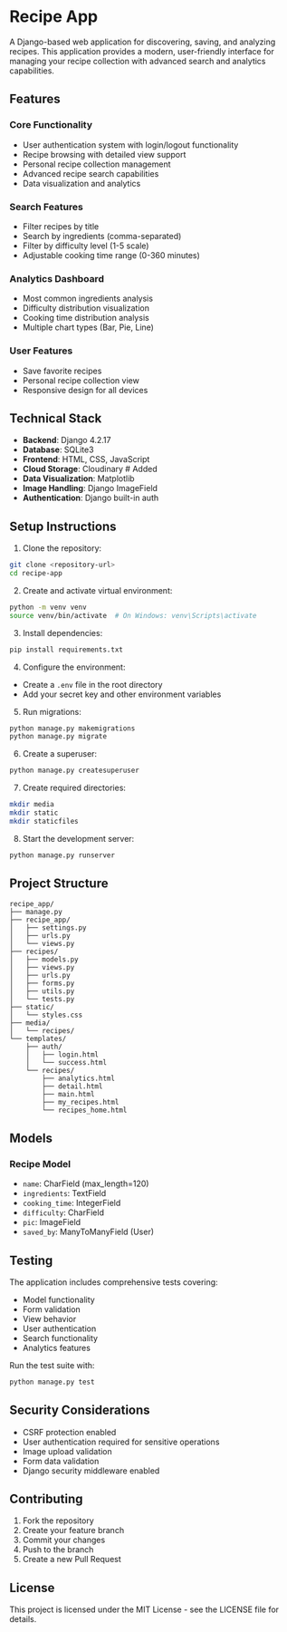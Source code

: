 # Recipe App

A Django-based web application for discovering, saving, and analyzing recipes. This application provides a modern, user-friendly interface for managing your recipe collection with advanced search and analytics capabilities.

## Features

### Core Functionality
- User authentication system with login/logout functionality
- Recipe browsing with detailed view support
- Personal recipe collection management
- Advanced recipe search capabilities
- Data visualization and analytics

### Search Features
- Filter recipes by title
- Search by ingredients (comma-separated)
- Filter by difficulty level (1-5 scale)
- Adjustable cooking time range (0-360 minutes)

### Analytics Dashboard
- Most common ingredients analysis
- Difficulty distribution visualization
- Cooking time distribution analysis
- Multiple chart types (Bar, Pie, Line)

### User Features
- Save favorite recipes
- Personal recipe collection view
- Responsive design for all devices

## Technical Stack

- **Backend**: Django 4.2.17
- **Database**: SQLite3
- **Frontend**: HTML, CSS, JavaScript
- **Cloud Storage**: Cloudinary # Added
- **Data Visualization**: Matplotlib
- **Image Handling**: Django ImageField
- **Authentication**: Django built-in auth

## Setup Instructions

1. Clone the repository:
```bash
git clone <repository-url>
cd recipe-app
```

2. Create and activate virtual environment:
```bash
python -m venv venv
source venv/bin/activate  # On Windows: venv\Scripts\activate
```

3. Install dependencies:
```bash
pip install requirements.txt
```

4. Configure the environment:
- Create a `.env` file in the root directory
- Add your secret key and other environment variables

5. Run migrations:
```bash
python manage.py makemigrations
python manage.py migrate
```

6. Create a superuser:
```bash
python manage.py createsuperuser
```

7. Create required directories:
```bash
mkdir media
mkdir static
mkdir staticfiles
```

8. Start the development server:
```bash
python manage.py runserver
```

## Project Structure

```
recipe_app/
├── manage.py
├── recipe_app/
│   ├── settings.py
│   ├── urls.py
│   └── views.py
├── recipes/
│   ├── models.py
│   ├── views.py
│   ├── urls.py
│   ├── forms.py
│   ├── utils.py
│   └── tests.py
├── static/
│   └── styles.css
├── media/
│   └── recipes/
└── templates/
    ├── auth/
    │   ├── login.html
    │   └── success.html
    └── recipes/
        ├── analytics.html
        ├── detail.html
        ├── main.html
        ├── my_recipes.html
        └── recipes_home.html
```

## Models

### Recipe Model
- `name`: CharField (max_length=120)
- `ingredients`: TextField
- `cooking_time`: IntegerField
- `difficulty`: CharField
- `pic`: ImageField
- `saved_by`: ManyToManyField (User)

## Testing

The application includes comprehensive tests covering:
- Model functionality
- Form validation
- View behavior
- User authentication
- Search functionality
- Analytics features

Run the test suite with:
```bash
python manage.py test
```

## Security Considerations

- CSRF protection enabled
- User authentication required for sensitive operations
- Image upload validation
- Form data validation
- Django security middleware enabled

## Contributing

1. Fork the repository
2. Create your feature branch
3. Commit your changes
4. Push to the branch
5. Create a new Pull Request

## License

This project is licensed under the MIT License - see the LICENSE file for details.